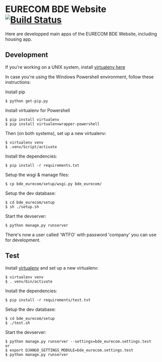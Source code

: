 EURECOM BDE Website [![Build Status](https://travis-ci.org/eurecombde/bde_website.svg)](https://travis-ci.org/eurecombde/bde_website)
===================

Here are developped main apps of the EURECOM BDE Website, including housing app.

Development
-----------

If you're working on a UNIX system, install [virtualenv here](https://virtualenv.pypa.io/en/latest/virtualenv.html)

In case you're using the Windows Powershell environment, follow these instructions:

Install pip
    
    $ python get-pip.py

Install virtualenv for Powershell

    $ pip install virtualenv
    $ pip install virtualenvwrapper-powershell

Then (on both systems), set up a new virtualenv:

    $ virtualenv venv
    $ .venv/Script/activate


Install the dependencies:

    $ pip install -r requirements.txt

Setup the wsgi & manage files:

    $ cp bde_eurecom/setup/wsgi.py bde_eurecom/

Setup the dev database:

    $ cd bde_eurecom/setup
    $ sh ./setup.sh

Start the devserver:

    $ python manage.py runserver

There's now a user called 'WTFO' with password 'company' you can use for development.

Test
----

Install [virtualenv](https://virtualenv.pypa.io/en/latest/virtualenv.html) and set up a new virtualenv:

    $ virtualenv venv
    $ . venv/bin/activate

Install the dependencies:

    $ pip install -r requirements/test.txt

Setup the dev database:

    $ cd bde_eurecom/setup
    $ ./test.sh

Start the devserver:

    $ python manage.py runserver --settings=bde_eurecom.settings.test
    or 
    $ export DJANGO_SETTINGS_MODULE=bde_eurecom.settings.test
    $ python manage.py runserver